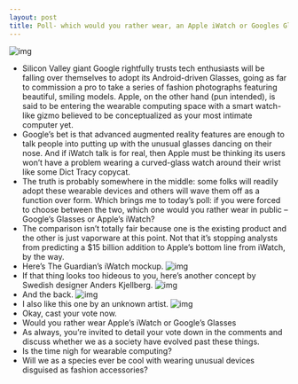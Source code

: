 ```yaml
---
layout: post
title: Poll- which would you rather wear, an Apple iWatch or Googles Glasses
---
```

![img](http://media.idownloadblog.com/wp-content/uploads/2012/07/Google-Project-Glass-image-003.jpg)
* Silicon Valley giant Google rightfully trusts tech enthusiasts will be falling over themselves to adopt its Android-driven Glasses, going as far to commission a pro to take a series of fashion photographs featuring beautiful, smiling models. Apple, on the other hand (pun intended), is said to be entering the wearable computing space with a smart watch-like gizmo believed to be conceptualized as your most intimate computer yet.
* Google’s bet is that advanced augmented reality features are enough to talk people into putting up with the unusual glasses dancing on their nose. And if iWatch talk is for real, then Apple must be thinking its users won’t have a problem wearing a curved-glass watch around their wrist like some Dict Tracy copycat.
* The truth is probably somewhere in the middle: some folks will readily adopt these wearable devices and others will wave them off as a function over form. Which brings me to today’s poll: if you were forced to choose between the two, which one would you rather wear in public – Google’s Glasses or Apple’s iWatch?
* The comparison isn’t totally fair because one is the existing product and the other is just vaporware at this point. Not that it’s stopping analysts from predicting a $15 billion addition to Apple’s bottom line from iWatch, by the way.
* Here’s The Guardian’s iWatch mockup.
![img](http://media.idownloadblog.com/wp-content/uploads/2013/02/iWAtch-mockup-The-Guardian.jpg)
* If that thing looks too hideous to you, here’s another concept by Swedish designer Anders Kjellberg.
![img](http://media.idownloadblog.com/wp-content/uploads/2012/07/iWatch-concept-Anders-Kjellberg-004.jpg)
* And the back.
![img](http://media.idownloadblog.com/wp-content/uploads/2012/07/iWatch-concept-Anders-Kjellberg-006.jpg)
* I also like this one by an unknown artist.
![img](http://media.idownloadblog.com/wp-content/uploads/2013/02/iPhone-Wrist-Yrving-Torrealba-002.jpg)
* Okay, cast your vote now.
* Would you rather wear Apple’s iWatch or Google’s Glasses
* As always, you’re invited to detail your vote down in the comments and discuss whether we as a society have evolved past these things.
* Is the time nigh for wearable computing?
* Will we as a species ever be cool with wearing unusual devices disguised as fashion accessories?

